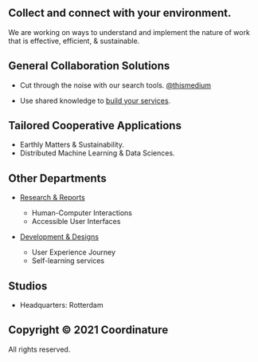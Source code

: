 Collect and connect with your environment.
---

We are working on ways to understand and implement the nature of work that is effective, efficient, & sustainable.

## General Collaboration Solutions
- Cut through the noise with our search tools. <a href="https://thismedium.com" target="_blank">@thismedium</a>

- Use shared knowledge to <a href="https://logic.to" target="_blank">build your services</a>.

## Tailored Cooperative Applications
- Earthly Matters & Sustainability.
- Distributed Machine Learning & Data Sciences. 

## Other Departments
- [Research & Reports](research)
	- Human-Computer Interactions
    - Accessible User Interfaces

- [Development & Designs](development)
	- User Experience Journey
	- Self-learning services

## Studios
- Headquarters: Rotterdam

Copyright © 2021 Coordinature
---
All rights reserved.